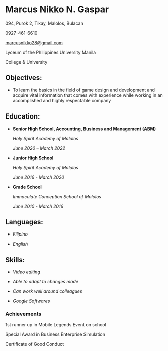 # Marcus Nikko N. Gaspar

094, Purok 2, Tikay, Malolos, Bulacan                       

0927-461-6610 

marcusnikko28@gmail.com 

Lyceum of the Philippines University Manila 

College & University 

## Objectives:

* To learn the basics in the field of game design and development and acquire vital information that comes with experience while working in an accomplished and highly respectable company 

## Education: 

* **Senior High School, Accounting, Business and Management (ABM)** 

   *Holy Spirit Academy of Malolos* 
   
   *June 2020 – March 2022* 
* **Junior High School** 

   *Holy Spirit Academy of Malolos* 

   *June 2016 - March 2020* 
* **Grade School** 

   *Immaculate Conception School of Malolos* 

   *June 2010 - March 2016* 
## Languages:

* *Filipino*

* *English*

## Skills: 

* *Video editing* 

* *Able to adapt to changes made* 

* *Can work well around colleagues* 

* *Google Softwares*

### Achievements

1st runner up in Mobile Legends Event on school

Special Award in Business Enterprise Simulation

Certificate of Good Conduct
